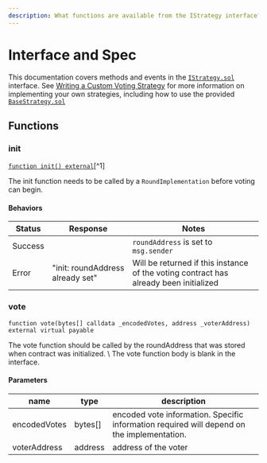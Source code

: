 ```yaml
---
description: What functions are available from the IStrategy interface?
---
```


# Interface and Spec

This documentation covers methods and events in the
[`IStrategy.sol`](https://github.com/allo-protocol/allo-v2/blob/main/contracts/strategies/IStrategy.sol)
interface. See [Writing a Custom Voting
Strategy](writing-a-custom-voting-strategy.md) for more information on
implementing your own strategies, including how to use the provided
[`BaseStrategy.sol`](https://github.com/allo-protocol/allo-v2/blob/main/contracts/strategies/BaseStrategy.sol)

## Functions

### **init**

[`function init() external`](#user-content-fn-1)\[^1]

The init function needs to be called by a `RoundImplementation` before voting
can begin.

#### Behaviors&#x20;

| Status | Response | Notes |
| --- | --- | --- |
| Success | | `roundAddress` is set to `msg.sender` |
| Error   | "init: roundAddress already set" | Will be returned if this instance of the voting contract has already been initialized |

### **vote**

`function vote(bytes[] calldata _encodedVotes, address _voterAddress) external
virtual payable`

The vote function should be called by the roundAddress that was stored when
contract was initialized. \ The vote function body is blank in the
interface.

#### Parameters

| name | type | description |
| --- | --- | --- |
| encodedVotes | bytes\[] | encoded vote information. Specific information required will depend on the implementation. |
| voterAddress | address  | address of the voter |

